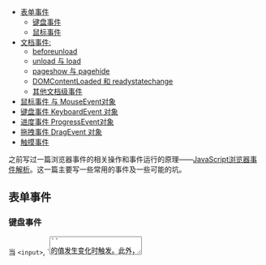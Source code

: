<!-- MarkdownTOC -->

- [表单事件](#%E8%A1%A8%E5%8D%95%E4%BA%8B%E4%BB%B6)
  - [键盘事件](#%E9%94%AE%E7%9B%98%E4%BA%8B%E4%BB%B6)
  - [鼠标事件](#%E9%BC%A0%E6%A0%87%E4%BA%8B%E4%BB%B6)
- [文档事件:](#%E6%96%87%E6%A1%A3%E4%BA%8B%E4%BB%B6)
  - [beforeunload](#beforeunload)
  - [unload 与 load](#unload-%E4%B8%8E-load)
  - [pageshow 与 pagehide](#pageshow-%E4%B8%8E-pagehide)
  - [DOMContentLoaded 和 readystatechange](#domcontentloaded-%E5%92%8C-readystatechange)
  - [其他文档级事件](#%E5%85%B6%E4%BB%96%E6%96%87%E6%A1%A3%E7%BA%A7%E4%BA%8B%E4%BB%B6)
- [鼠标事件 与 MouseEvent对象](#%E9%BC%A0%E6%A0%87%E4%BA%8B%E4%BB%B6-%E4%B8%8E-mouseevent%E5%AF%B9%E8%B1%A1)
- [键盘事件 KeyboardEvent 对象](#%E9%94%AE%E7%9B%98%E4%BA%8B%E4%BB%B6-keyboardevent-%E5%AF%B9%E8%B1%A1)
- [进度事件 ProgressEvent对象](#%E8%BF%9B%E5%BA%A6%E4%BA%8B%E4%BB%B6-progressevent%E5%AF%B9%E8%B1%A1)
- [拖拽事件 DragEvent 对象](#%E6%8B%96%E6%8B%BD%E4%BA%8B%E4%BB%B6-dragevent-%E5%AF%B9%E8%B1%A1)
- [触摸事件](#%E8%A7%A6%E6%91%B8%E4%BA%8B%E4%BB%B6)

<!-- /MarkdownTOC -->

之前写过一篇浏览器事件的相关操作和事件运行的原理——[JavaScript浏览器事件解析](http://blog.csdn.net/faremax/article/details/54174120)。这一篇主要写一些常用的事件及一些可能的坑。

## 表单事件

### 键盘事件

当 `<input>`, `<textarea>`` 的值发生变化时触发。此外，打开 contenteditable 属性的元素，只要值发生变化，也会触发 input 事件。input 事件的一个特点，就是会连续触发，比如用户每次按下一次按键，就会触发一次input事件。

此类事件包括: keydown, keyup,

### 鼠标事件

select 事件当在`<input>`, `<textarea>`中选中文本时触发

change 事件当`<input>`, `<select>`, `<textarea>`的值发生变化时触发。它与 input 事件的最大不同，就是不会连续触发，只有当全部修改完成时才会触发，而且input事件必然会引发change事件。具体来说，分成以下几种情况:

- 激活单选框(radio)或复选框(checkbox)时触发。
- 用户提交时触发。比如，从下列列表(select)完成选择，在日期或文件输入框完成选择。
- 当文本框或textarea元素的值发生改变，并且丧失焦点时触发。
- reset事件当表单重置(所有表单成员变回默认值)时由form元素触发。
- submit事件当表单数据向服务器提交时由form元素触发。

## 文档事件:

### beforeunload

beforeunload 事件当窗口将要关闭，或者 document 和网页资源将要卸载时触发。它可以用来防止用户不当心关闭网页。该事件的默认动作就是关闭当前窗口或文档。如果在监听函数中，调用了 event.preventDefault()，或者对事件对象的 returnValue 属性赋予一个非空的值，就会自动跳出一个确认框，让用户确认是否关闭网页。如果用户点击“取消”按钮，网页就不会关闭。监听函数所返回的字符串，会显示在确认对话框之中:
```js
  window.addEventListener('beforeunload', function(event) {
    if(event.preventDefault){
      event.preventDefault();
    } else {
      event.returnValue = '你确认要离开吗？';
    }
  });
```

### unload 与 load

unload 事件在窗口关闭或者 document 对象将要卸载时触发，发生在 window, body, frameset 等对象上面。它的触发顺序排在 beforeunload, pagehide 事件后面。unload 事件只在页面没有被浏览器缓存时才会触发，换言之，如果通过按下“前进/后退”导致页面卸载，并不会触发 unload 事件。当 unload 事件发生时，document 对象处于一个特殊状态。所有资源依然存在，但是对用户来说都不可见，UI互动(window.open, alert, confirm方法等)全部无效。这时即使抛出错误，也不能停止文档的卸载。

load事件在页面加载成功时触发，error事件在页面加载失败时触发。注意，页面从浏览器缓存加载，并不会触发load事件。

这两个事件实际上属于进度事件，不仅发生在 document 对象，还发生在各种外部资源上面。浏览网页就是一个加载各种资源的过程，图像(image), 样式表(style sheet), 脚本(script), 视频(video), 音频(audio), Ajax请求(XMLHttpRequest)等等。这些资源和document对象, window对象, XMLHttpRequestUpload对象，都会触发 load 事件和 error 事件。

### pageshow 与 pagehide

pageshow事件，pagehide事件: 默认情况下，浏览器会在当前会话(session)缓存页面，当用户点击“前进/后退”按钮时，浏览器就会从缓存中加载页面。
pageshow 事件在页面加载时触发，包括第一次加载和从缓存加载两种情况。如果要指定页面每次加载(不管是不是从浏览器缓存)时都运行的代码，可以放在这个事件的监听函数。第一次加载时，它的触发顺序排在load事件后面。从缓存加载时，load 事件不会触发，因为网页在缓存中的样子通常是 load 事件的监听函数运行后的样子，所以不必重复执行。同理，如果是从缓存中加载页面，网页内初始化的 JavaScript 脚本(比如 DOMContentLoaded 事件的监听函数)也不会执行。pageshow 事件有一个 persisted 属性，返回一个布尔值。页面第一次加载时，这个属性是false；当页面从缓存加载时，这个属性是true。

```js
document.onpageshow = function(event){}
  if(event.persisted){
    //如果存缓存加载
  }
}
```

同样的，将这个属性设为 true，就表示页面要保存在缓存中；设为 false ，表示网页不保存在缓存中，这时如果设置了 unload 事件的监听函数，该函数将在 pagehide 事件后立即运行。如果页面包含 frame ，则 frame 页面的 pageshow 事件和 pagehide 事件，都会在主页面之前触发。

### DOMContentLoaded 和 readystatechange

DOMContentLoaded 事件当 HTML 文档下载并解析完成以后，就会在 document 对象上触发 DOMContentLoaded 事件。这时，仅仅完成了 HTML 文档的解析(整张页面的DOM生成)，所有外部资源(样式表, 脚本, iframe等等)可能还没有下载结束。也就是说，这个事件比 load 事件，发生时间早得多。注意，网页的 JavaScript 脚本是同步执行的，所以定义 DOMContentLoaded 事件的监听函数，应该放在所有脚本的最前面。否则脚本一旦发生堵塞，将推迟触发 DOMContentLoaded 事件。此外，IE8 不支持 DOMContentLoaded 事件，可以使用 readystatechange 事件代替。

readystatechange 事件发生在 Document 对象和 XMLHttpRequest 对象，当它的 readyState 属性发生变化时触发。

### 其他文档级事件

上面重点提到了 DOMContentLoaded, readystatechange, pageshow, pagehide, unload, load 和 beforeunload 事件，此外还有一下事件:

- onafterprint: 文档打印之后运行的脚本
- onbeforeprint: 文档打印之前运行的脚本
- onbeforeunload: 文档卸载之前运行的脚本(上文已涉及)
- onerror: 在错误发生时运行的脚本
- onhaschange: 当文档已改变时运行的脚本
- onload: 页面结束加载之后触发(上文已涉及)
- onmessage: 在消息被触发时运行的脚本
- onoffline: 当文档离线时运行的脚本
- ononline: 当文档上线时运行的脚本
- onpagehide: 当窗口隐藏时运行的脚本(上文已涉及)
- onpageshow: 当窗口成为可见时运行的脚本(上文已涉及)
- onpopstate: 当窗口历史记录改变时运行的脚本
- onredo: 当文档执行撤销（redo）时运行的脚本
- onresize: 当浏览器窗口被调整大小时触发
- onstorage: 在 Web Storage 区域更新后运行的脚本
- onundo: 在文档执行 undo 时运行的脚本
- onscroll: 事件在文档或文档元素滚动时执行脚本

## 鼠标事件 与 MouseEvent对象

```js
new MouseEvent(typeArg, mouseEventInit);
```

内置的鼠标事件包括:

1. mousedown: 按下鼠标
2. mouseup: 鼠标抬起
3. click: 点击
4. dblclick: 双击
5. mousemove: 鼠标移动
6. mouseover: 鼠标移入，冒泡
7. mouseout: 鼠标移出，冒泡
8. mouseenter: 鼠标移入，不冒泡
9. mouseleave: 鼠标移出，不冒泡
10. contextmenu: 右键菜单
11. wheel: 滚轮事件

其具有如下常用属性:

- altKey，ctrlKey，metaKey，shiftKey属性返回一个布尔值，表示鼠标事件发生时，是否按下某个键；
- button 返回事件的鼠标键信息, 值为0(左键), 1或4(中键, 4为IE中的值)，2(右键)，可通过switch来选择执行分之)；
- buttons 属性返回一个3个比特位的值，表示同时按下了哪些键
- clientX，clientY 返回鼠标位置相对于浏览器窗口左上角的坐标，单位为像素
- screenX，screenY 返回鼠标位置相对于屏幕左上角的坐标，单位为像素
- movementX，movementY 返回一个位移，单位为像素，表示当前位置与上一个 mousemove 事件之间的距离，在数值上:

> currentEvent.movementX = currentEvent.screenX - previousEvent.screenX
> currentEvent.movementY = currentEvent.screenY - previousEvent.screenY

- relatedTarget属性返回事件的次要相关节点，即和target属性对应的节点，如: mouseout target 指将要离开的节点，relatedTarget 指将要进入的节点。对于那些没有次要相关节点的事件，该属性返回null
- wheel 事件是与鼠标滚轮相关的事件，浏览器提供一个 WheelEvent 构造函数 new WheelEvent(typeArg, mouseEventInit)
- deltaX: 返回一个数值，表示滚轮的水平滚动量
- deltaY: 返回一个数值，表示滚轮的垂直滚动量
- deltaZ: 返回一个数值，表示滚轮的Z轴滚动量
- deltaMode: 返回一个数值，表示滚动的单位，适用于上面三个属性。0表示像素，1表示行，2表示页

## 键盘事件 KeyboardEvent 对象

```js
构造函数 new KeyboardEvent(typeArg, KeyboardEventInit)
```

键盘事件包括keydown(按下键盘时触发该事件)，keypress(只要按下的键并非Ctrl, Alt, Shift和Meta，就接着触发keypress事件), keyup(松开键盘时触发该事件)

- altKey，ctrlKey，metaKey，shiftKey: 返回一个布尔值，表示是否按下对应的键
- key: 返回一个字符串，表示按下的键名。如果同时按下一个控制键和一个符号键，则返回符号键的键名
- keyCode: 返回按键的 ASCII 码，注意: 这里是不区分大小写的，`A键`不论输出 A 还是 a keyCode 都是68。在 IE 中使用 witch 属性

## 进度事件 ProgressEvent对象

```js
new ProgressEvent(type, {
  lengthComputable: aBooleanValue,    // false as default
  loaded: aNumber,                    // 0 as default
  total: aNumber                      // 0 as default
});
```

进度事件用来描述一个事件进展的过程，比如XMLHttpRequest对象发出的HTTP请求的过程, `<img>`, `<audio>`, `<video>`, `<style>`, `<link>`加载外部资源的过程，包括下载和上传。通常包括以下事件:

1. abort事件: 当进度事件被中止时触发。如果发生错误，导致进程中止，不会触发该事件。
2. error事件: 由于错误导致资源无法加载时触发，不会冒泡。error 事件的监听函数最好放在如 img 元素的 HTML 属性中。
3. load事件: 进度成功结束时触发。
4. loadstart事件: 进度开始时触发。
5. loadend事件: 进度停止时触发，发生顺序排在error事件\abort事件\load事件后面。loadend事件的监听函数可以用来取代abort事件/load事件/error事件的监听函数，loadend事件本身不提供关于进度结束的原因，但可以用它来做所有进度结束场景都需要做的一些操作。
6. progress事件: 当操作处于进度之中，由传输的数据块不断触发。
7. timeout事件: 进度超过限时触发

这类事件具有以下属性:

- lengthComputable: 返回一个布尔值，表示当前进度是否具有可计算的长度。如果为false，就表示当前进度无法测量。
- total: 返回一个数值，表示当前进度的总长度。如果是通过 HTTP 下载某个资源，表示内容本身的长度，不含 HTTP 头部的长度。如果 lengthComputable 属性为 false，则 total 属性就无法取得正确的值。
- loaded: 返回一个数值，表示当前进度已经完成的数量。该属性除以total属性，就可以得到目前进度的百分比。
```js
//进度计算
if (e.lengthComputable){
  var percentComplete = e.loaded / e.total;
}
```

## 拖拽事件 DragEvent 对象

```js
new DragEvent(type, DragEventInit);
```

拖拽指的是，用户在某个对象上按下鼠标键不放，拖动它到另一个位置，然后释放鼠标键，将该对象放在那里。拖拽的对象有好几种，包括 Element 节点, 图片, 链接, 选中的文字等等。在 HTML 网页中，除了 Element 节点默认不可以拖拽，其他(图片, 链接, 选中的文字)都是可以直接拖拽的。为了让 Element 节点可拖拽，可以将该节点的 draggable 属性设为 true。draggable 属性可用于任何 Element 节点，但是图片(img 元素)和链接(a 元素)不加这个属性，就可以拖拽。对于它们，用到这个属性的时候，往往是将其设为 false，防止拖拽。注意，一旦某个 Element 节点的 draggable 属性设为 true，就无法再用鼠标选中该节点内部的文字或子节点了。

当Element节点或选中的文本被拖拽时，就会持续触发拖拽事件，包括以下一些事件:

1. drag事件: 拖拽过程中，在被拖拽的节点上持续触发。
2. dragstart事件: 拖拽开始时在被拖拽的节点上触发，该事件的target属性是被拖拽的节点。通常应该在这个事件的监听函数中，指定拖拽的数据。
3. dragend事件: 拖拽结束时(释放鼠标键或按下escape键)在被拖拽的节点上触发，该事件的target属性是被拖拽的节点。它与dragStart事件，在同一个节点上触发。不管拖拽是否跨窗口，或者中途被取消，dragend事件总是会触发的。
4. dragenter事件: 拖拽进入当前节点时，在当前节点上触发，该事件的target属性是当前节点。通常应该在这个事件的监听函数中，指定是否允许在当前节点放下(drop)拖拽的数据。如果当前节点没有该事件的监听函数，或者监听函数不执行任何操作，就意味着不允许在当前节点放下数据。在视觉上显示拖拽进入当前节点，也是在这个事件的监听函数中设置。
5. dragover事件: 拖拽到当前节点上方时，在当前节点上持续触发，该事件的target属性是当前节点。该事件与dragenter事件基本类似，默认会重置当前的拖拽事件的效果(DataTransfer对象的dropEffect属性)为none，即不允许放下被拖拽的节点，所以如果允许在当前节点drop数据，通常会使用preventDefault方法，取消重置拖拽效果为none。
6. dragleave事件: 拖拽离开当前节点范围时，在当前节点上触发，该事件的target属性是当前节点。在视觉上显示拖拽离开当前节点，就在这个事件的监听函数中设置。
7. drop事件: 被拖拽的节点或选中的文本，释放到目标节点时，在目标节点上触发。注意，如果当前节点不允许drop，即使在该节点上方松开鼠标键，也不会触发该事件。如果用户按下Escape键，取消这个操作，也不会触发该事件。该事件的监听函数负责取出拖拽数据，并进行相关处理。

关于拖拽事件，有以下几点注意事项:

1. 拖拽过程只触发以上这些拖拽事件，尽管鼠标在移动，但是鼠标事件不会触发。
2. 将文件从操作系统拖拽进浏览器，不会触发 dragStart 和 dragend 事件。
3. dragenter 和 dragover 事件的监听函数，用来指定可以放下(drop)拖拽的数据。由于网页的大部分区域不适合作为 drop 的目标节点，所以这两个事件的默认设置为当前节点不允许 drop。如果想要在目标节点上 drop 拖拽的数据，首先必须阻止这两个事件的默认行为，或者取消这两个事件。
```js
<div ondragover="return false">
//或
<div ondragover="event.preventDefault()">
```
4. 拖拽事件用一个 DragEvent 对象表示，该对象继承 MouseEvent 对象，DragEvent 对象只有一个独有的属性 dataTransfer，其他都是继承的属性。dataTransfer 属性用来读写拖拽事件中传输的数据，所有的拖拽事件都有一个 dataTransfer 属性，用来保存需要传递的数据，这个属性的值是一个 DataTransfer 对象。拖拽的数据保存两方面的数据: 数据的种类(又称格式)和数据的值。数据的种类是一个MIME字符串，比如 text/plain 或者 image/jpg，数据的值是一个字符串;

dataTransfer 对象的属性的值是一个对象，其中包括以下属性:

- dropEffect 属性: 设置放下(drop)被拖拽节点时的效果，可能的值包括 copy(复制被拖拽的节点), move(移动被拖拽的节点), link(创建指向被拖拽的节点的链接), none(无法放下被拖拽的节点)。设置除此以外的值，都是无效的。
- effectAllowed 属性: 设置本次拖拽中允许的效果，可能的值包括 copy, move, link, copyLink, copyMove, linkMove, all, none, uninitialized(默认值，等同于 all)。如果某种效果是不允许的，用户就无法在目标节点中达成这种效果。
- files 属性: 是一个 FileList 对象，包含一组本地文件，可以用来在拖拽操作中传送。如果本次拖拽不涉及文件，则属性为空的 FileList 对象。通过files属性读取拖拽文件的信息。如果想要读取文件内容，就要使用 FileReader 对象。
- types 属性: 是一个数组，保存每一次拖拽的数据格式，如'text/uri-list'
- setData() 方法: 用来设置事件所带有的指定类型的数据。它接受两个参数，第一个是数据类型，第二个是具体数据。如果指定的类型在现有数据中不存在，则该类型将写入types属性；如果已经存在，在该类型的现有数据将被替换。
```js
event.dataTransfer.setData("text/plain", "Text to drag");
```
- getData() 方法接受一个字符串(表示数据类型)作为参数，返回事件所带的指定类型的数据(通常是用 setData 方法添加的数据)。如果指定类型的数据不存在，则返回空字符串。
```js
event.dataTransfer.getData(types[0]);
```
- clearData() 方法接受一个字符串(表示数据类型)作为参数，删除事件所带的指定类型的数据。如果没有指定类型，则删除所有数据。如果指定类型不存在，则原数据不受影响。
```js
event.dataTransfer.clearData("text/uri-list");
```
- setDragImage() 可以用来自定义这张图片，它接受三个参数，第一个是img图片元素或者canvas元素，如果省略或为null则使用被拖动的节点的外观，第二个和第三个参数为鼠标相对于该图片左上角的横坐标和右坐标。
```js
event.dataTransfer.setDragImage(img, 0, 0);
```

## 触摸事件

```js
 new Touch(touchInit);
```

触摸事件包括以下5种:

1. touchstart: 用户接触触摸屏时触发，它的 target 属性返回发生触摸的 Element 节点(IE10+中使用 mspointerdown 事件);
2. touchend: 用户不再接触触摸屏时(或者移出屏幕边缘时)触发，它的 target 属性与 touchstart 事件的 target 属性是一致的，它的 changedTouches 属性返回一个TouchList对象，包含所有不再触摸的触摸点(Touch对象)(IE10+中使用 mspointerup 事件);
3. touchmove: 用户移动触摸点时触发，它的 target 属性与 touchstart 事件的 target 属性一致。如果触摸的半径, 角度, 力度发生变化，也会触发该事件。(IE10+中使用 mspointermove 事件);
4. touchenter: 当触点进入某个 element 时触发。此事件没有冒泡过程。(IE10+中使用 mspointerover 事件);
5. touchleave: 当触点离开某个 element 时触发。此事件没有冒泡过程。(IE10+中使用 mspointerout 事件);
6. touchcancel: 当触点由于某些原因被中断时触发。有几种可能的原因如下(具体的原因根据不同的设备和浏览器有所不同):(IE10+中没有对应事件);
- 1. 由于某个事件取消了触摸: 例如触摸过程被一个模态的弹出框或电话打断;
- 2. 触点离开了文档窗口，而进入了浏览器的界面元素, 插件或者其他外部内容区域;
- 3. 当用户产生的触点个数超过了设备支持的个数，从而导致 TouchList 中最早的 Touch 对象被取消。

触摸 API 由三个对象组成。每个 Touch 对象代表一个触点; 每个触点都由其位置，大小，形状，压力大小，和目标 element 描述。 TouchList 对象代表多个触点的一个列表。具体包括以下属性:

- identifier 属性: 表示touch实例的独一无二的识别符。它在整个触摸过程中保持不变(IE10+中使用 pointerId 属性);
- screenX/screenY 属性: 分别表示触摸点相对于屏幕左上角的横坐标和纵坐标，与页面是否滚动无关;
- clientX/clientY 属性: 分别表示触摸点相对于浏览器视口左上角的横坐标和纵坐标，与页面是否滚动无关;
- pageX/pageY 属性: 分别表示触摸点相对于当前页面左上角的横坐标和纵坐标，包含了页面滚动带来的位移;
- radiusX/radiusY 属性: 分别返回触摸点周围受到影响的椭圆范围的X轴和Y轴，单位为像素;
- rotationAngle 属性: 表示触摸区域的椭圆的旋转角度，单位为度数，在0到90度之间。指尖接触屏幕，触摸范围会形成一个椭圆，这三个属性就用来描述这个椭圆区域(IE10+中使用 rotation 属性);
- force 属性: 返回一个0到1之间的数值，表示触摸压力。0代表没有压力，1代表硬件所能识别的最大压力(IE10+中使用 pressure 属性,取值0 - 255);
- target 属性: 返回一个Element节点，代表触摸发生的那个节点。当这个触点最开始被跟踪时(在 touchstart 事件中), 触点位于的HTML元素.哪怕在触点移动过程中, 触点的位置已经离开了这个元素的有效交互区域, 或者这个元素已经被从文档中移除. 需要注意的是, 如果这个元素在触摸过程中被移除, 这个事件仍然会指向它, 但是不会再冒泡这个事件到 window 或 document 对象. 因此, 如果有元素在触摸过程中可能被移除, 最佳实践是将触摸事件的监听器绑定到这个元素本身, 防止元素被移除后, 无法再从它的上一级元素上侦测到从该元素冒泡的事件. 只读属性.
- altKey/ctrlKey/metaKey/shiftKey 都为只读属性: 返回一个布尔值，表示触摸的同时，是否按下某个键
- changedTouches 属性: 返回一个 TouchList 对象，包含了由当前触摸事件引发的所有Touch对象(即相关的触摸点)。它包含了代表所有从上一次触摸事件到此次事件过程中，状态发生了改变的触点的 Touch 对象。只读属性。
- targetTouches属性: 返回一个 TouchList 对象，包含了触摸的目标 Element 节点内部，所有仍然处于活动状态的触摸点。
- touches 属性返回一个 TouchList 对象(类数组的对象)，包含了所有当前接触触摸平面的触点的 Touch 对象，无论它们的起始于哪个 element 上，也无论它们状态是否发生了变化。只读属性
- type 属性: 指此次触摸事件的类型。
- target属性: 此次触摸事件的目标 element 。这个目标元素对应 TouchEvent.changedTouches 中的触点的起始元素(在之后的事件类型中有说明)，但是请注意: 此次事件中其他的触点的起始元素可能有所不同。以防万一，应使用和每一个单独触点相关联的目标 。

以下是 IE10+ 中的其他属性：

- hwTimestamp: 创建事件时间(毫秒);
- isPrimary: 表示该时间是否是主事件;
- pointerType: 取值自 event.MSPOINTER_TYPE_TOUCH, event.MAPOINTER_TYPE_PEN, event.MSPOINTER_TYPE_MOUSE, 表示触摸设备;
- tilt[X|Y]: 笔的倾斜程度;

举一个简单例子：
```js
function handleMove(evt) {
  evt.preventDefault(); // 阻止浏览器继续处理触摸事件，也阻止发出鼠标事件
  var touches = evt.changedTouches;
  for (var i = 0; i < touches.length; i++) {
    var id = touches[i].identifier;
    var touch = touches.identifiedTouch(id);
    console.log(touch.pageX, touch.pageY);
  }
}
```

对于跨平台交互，我封装了一个 tap相关事件如下：
```js
//以下代码并未兼容低版本 IE
function addTapListener(node, callback){
  var startEvent = window.onmousedown ? window.onmspointerdown ? 'mspointerdow' : 'mousedown' : 'touchstart';
  var event = window.onclick ? 'click' : 'touch';
  var endEvent = window.onmouseup ? 'mouseup' : 'touchend';

  node.addEventListener(startEvent, function(e){
    var tap = document.createEvent('CustomEvent');
    tap.initCustomEvent('tapstart', true, true, null);
    node.dispatchEvent(tap);
  });
  node.addEventListener(event, function(e){
    var tap = document.createEvent('CustomEvent');
    tap.initCustomEvent('tap', true, true, null);
    node.dispatchEvent(tap);
  });
  node.addEventListener(endEvent, function(e){
    var tap = document.createEvent('CustomEvent');
    tap.initCustomEvent('tapend', true, true, null);
    node.dispatchEvent(tap);
  });

  node.addEventListener('tap', callback);
}
```

当然本文仅仅列举了一些常用事件，其实事件还有很多，本文会在必要的时候继续更新，但即便如此也不可能穷尽所有的事件，比如还有动画事件: animationstart, animation, animationend 等等。
